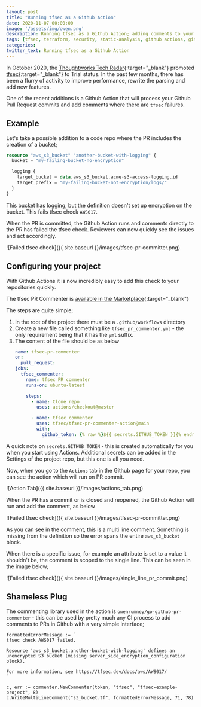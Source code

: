 ```yaml
---
layout: post
title: "Running tfsec as a Github Action"
date: 2020-11-07 00:00:00
image: '/assets/img/owen.png'
description: Running tfsec as a Github Action; adding comments to your pull requests automatically
tags: [tfsec, terraform, security, static-analysis, github actions, github, go]
categories:
twitter_text: Running tfsec as a Github Action
---
```


In October 2020, the [Thoughtworks Tech Radar](https://www.thoughtworks.com/radar/tools/tfsec){:target="_blank"} promoted [tfsec](https://tfsec.dev){:target="_blank"} to Trial status. In the past few months, there has been a flurry of activity to improve performance, rewrite the parsing and add new features.

One of the recent additions is a Github Action that will process your Github Pull Request commits and add comments where there are `tfsec` failures.

## Example

Let's take a possible addition to a code repo where the PR includes the creation of a bucket;

```terraform
resource "aws_s3_bucket" "another-bucket-with-logging" {
  bucket = "my-failing-bucket-no-encryption"

  logging {
    target_bucket = data.aws_s3_bucket.acme-s3-access-logging.id
    target_prefix = "my-failing-bucket-not-encryption/logs/"
  }
}
```

This bucket has logging, but the definition doesn't set up encryption on the bucket. This fails tfsec check `AWS017`.

When the PR is committed, the Github Action runs and comments directly to the PR has failed the tfsec check. Reviewers can now quickly see the issues and act accordingly.

![Failed tfsec check]({{ site.baseurl }}/images/tfsec-pr-committer.png)

## Configuring your project

With Github Actions it is now incredibly easy to add this check to your repositories quickly.

The tfsec PR Commenter is [available in the Marketplace](https://github.com/marketplace/actions/run-tfsec-pr-commenter){:target="_blank"}

The steps are quite simple;

1. In the root of the project there must be a `.github/workflows` directory
2. Create a new file called something like `tfsec_pr_commenter.yml` - the only requirement being that it has the `yml` suffix.
3. The content of the file should be as below
    ```yaml
    name: tfsec-pr-commenter
    on:
      pull_request:
    jobs:
      tfsec_commenter:
        name: tfsec PR commenter
        runs-on: ubuntu-latest

        steps:
          - name: Clone repo
            uses: actions/checkout@master

          - name: tfsec commenter
            uses: tfsec/tfsec-pr-commenter-action@main
            with:
              github_token: {% raw %}${{ secrets.GITHUB_TOKEN }}{% endraw %}
    ```

A quick note on `secrets.GITHUB_TOKEN` - this is created automatically for you when you start using Actions. Additional secrets can be added in the Settings of the project repo, but this one is all you need.

Now, when you go to the `Actions` tab in the Github page for your repo, you can see the action which will run on PR commit.

![Action Tab]({{ site.baseurl }}/images/actions_tab.png)

When the PR has a commit or is closed and reopened, the Github Action will run and add the comment, as below

![Failed tfsec check]({{ site.baseurl }}/images/tfsec-pr-committer.png)

As you can see in the comment, this is a multi line comment. Something is missing from the definition so the error spans the entire `aws_s3_bucket` block.

When there is a specific issue, for example an attribute is set to a value it shouldn't be, the comment is scoped to the single line. This can be seen in the image below;

![Failed tfsec check]({{ site.baseurl }}/images/single_line_pr_commit.png)

## Shameless Plug

The commenting library used in the action is `owenrumney/go-github-pr-commenter` - this can be used by pretty much any CI process to add comments to PRs in Github with a very simple interface;

```golang
formattedErrorMessage := `
tfsec check AWS017 failed.

Resource 'aws_s3_bucket.another-bucket-with-logging' defines an unencrypted S3 bucket (missing server_side_encryption_configuration block).

For more information, see https://tfsec.dev/docs/aws/AWS017/
`

c, err := commenter.NewCommenter(token, "tfsec", "tfsec-example-project", 8)
c.WriteMultiLineComment("s3_bucket.tf", formattedErrorMessage, 71, 78)
```
